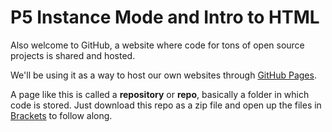 # P5 Instance Mode and Intro to HTML
Also welcome to GitHub, a website where code for tons of open source projects is shared and hosted.

We'll be using it as a way to host our own websites through [GitHub Pages](https://pages.github.com).

A page like this is called a **repository** or **repo**, basically a folder in which code is stored. Just download this repo as a zip file and open up the files in [Brackets](https://brackets.io) to follow along.
